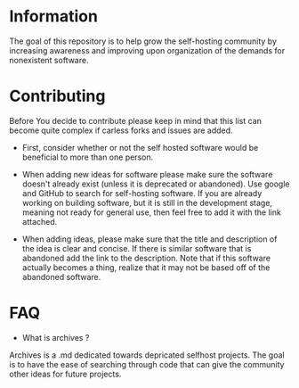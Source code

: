 # Information

The goal of this repository is to help grow the self-hosting community by increasing awareness and improving upon organization of the demands for nonexistent software.


# Contributing

Before You decide to contribute please keep in mind that this list can become quite complex if carless forks and issues are added.

* First, consider whether or not the self hosted software would be beneficial to more than one person.

* When adding new ideas for software please make sure the software doesn't already exist (unless it is deprecated or abandoned). Use google and GitHub to search for self-hosting software. If you are already working on building software, but it is still in the development stage, meaning not ready for general use, then feel free to add it with the link attached.

* When adding ideas, please make sure that the title and description of the idea is clear and concise. If there is similar software that is abandoned add the link to the description. Note that if this software actually becomes a thing, realize that it may not be based off of the abandoned software.

# FAQ

* What is archives ?

Archives is a .md dedicated towards depricated selfhost projects. The goal is to have the ease of searching through code that can give the community other ideas for future projects.

